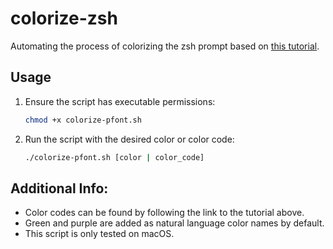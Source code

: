 # colorize-zsh
Automating the process of colorizing the zsh prompt based on [this tutorial](https://www.maketecheasier.com/customize-mac-terminal/).
## Usage

1. Ensure the script has executable permissions:
   ```bash
   chmod +x colorize-pfont.sh
2. Run the script with the desired color or color code:
    ```bash
    ./colorize-pfont.sh [color | color_code]
## Additional Info:
* Color codes can be found by following the link to the tutorial above. 
* Green and purple are added as natural language color names by default.
* This script is only tested on macOS.
